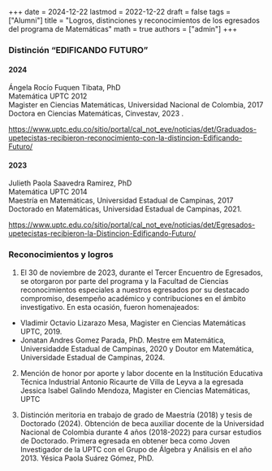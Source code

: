+++
date      = 2024-12-22
lastmod   = 2022-12-22
draft     = false
tags      = ["Alumni"]
title     = "Logros, distinciones y reconocimientos de los egresados del programa de Matemáticas"
math      = true
authors = ["admin"]
+++


### Distinción “EDIFICANDO FUTURO”

#### 2024

Ángela Rocío Fuquen Tibata, PhD<br>
Matemática UPTC 2012<br>
Magister en Ciencias Matemáticas, Universidad Nacional de Colombia, 2017<br>
Doctora en Ciencias Matemáticas, Cinvestav, 2023 .<br>
 
https://www.uptc.edu.co/sitio/portal/cal_not_eve/noticias/det/Graduados-upetecistas-recibieron-reconocimiento-con-la-distincion-Edificando-Futuro/

#### 2023

Julieth Paola Saavedra Ramirez, PhD<br>
Matemática UPTC 2014<br>
Maestría en Matemáticas, Universidad Estadual de Campinas, 2017 <br>
Doctorado en Matemáticas, Universidad Estadual de Campinas, 2021.<br>
 
https://www.uptc.edu.co/sitio/portal/cal_not_eve/noticias/det/Egresados-upetecistas-recibieron-la-Distincion-Edificando-Futuro/  

### Reconocimientos y logros

1. El 30 de noviembre de 2023, durante el Tercer Encuentro de Egresados, se otorgaron por parte del programa y la Facultad de Ciencias reconocimientos especiales a nuestros egresados por su destacado compromiso, desempeño académico y contribuciones en el ámbito investigativo. En esta ocasión, fueron homenajeados:
* Vladimir Octavio Lizarazo Mesa, Magister en Ciencias Matemáticas UPTC, 2019.
* Jonatan Andres Gomez Parada, PhD. Mestre em Matemática, Universidadde Estadual de Campinas, 2020 y Doutor em Matemática, Universidade Estadual de Campinas, 2024.

2. Mención de honor por aporte y labor docente en la Institución Educativa Técnica Industrial Antonio Ricaurte de Villa de Leyva a la egresada Jessica Isabel Galindo Mendoza, Magister en Ciencias Matemáticas, UPTC

3. Distinción meritoria en trabajo de grado de Maestría (2018) y tesis de Doctorado (2024). Obtención de beca auxiliar docente de la Universidad Nacional de Colombia durante 4 años (2018-2022) para cursar estudios de Doctorado. Primera egresada en obtener beca como Joven Investigador de la UPTC con el Grupo de Álgebra y Análisis en el año 2013. Yésica Paola Suárez Gómez, PhD.

